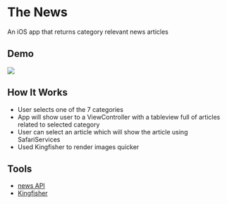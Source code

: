 # The News
An iOS app that returns category relevant news articles
## Demo
![](static/TheNewsDemo.gif)
## How It Works
* User selects one of the 7 categories
* App will show user to a ViewController with a tableview full of articles related to selected category
* User can select an article which will show the article using SafariServices
* Used Kingfisher to render images quicker
## Tools
* [news API](https://newsapi.org/)
* [Kingfisher](https://swiftpack.co/package/onevcat/Kingfisher)

